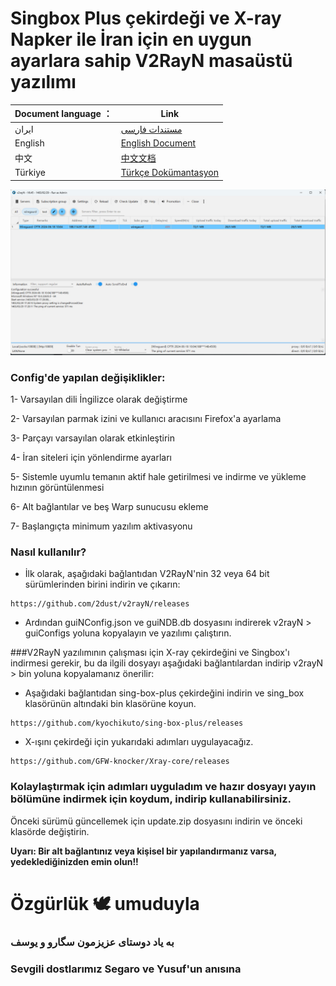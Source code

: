 # Singbox Plus çekirdeği ve X-ray Napker ile İran için en uygun ayarlara sahip V2RayN masaüstü yazılımı


|Document language ：|Link|
----|----
|ایران|<a href="./README.md">مستندات فارسی</a>|
|English|<a href="./README_EN.md">English Document</a>|
|中文|<a href="./README_ZH.md">中文文档</a>|
|Türkiye|<a href="./README_TUR.md">Türkçe Dokümantasyon</a>|


![V2RaN](./images/V2RaN.jpg)

### Config'de yapılan değişiklikler:

1- Varsayılan dili İngilizce olarak değiştirme

2- Varsayılan parmak izini ve kullanıcı aracısını Firefox'a ayarlama

3- Parçayı varsayılan olarak etkinleştirin

4- İran siteleri için yönlendirme ayarları

5- Sistemle uyumlu temanın aktif hale getirilmesi ve indirme ve yükleme hızının görüntülenmesi

6- Alt bağlantılar ve beş Warp sunucusu ekleme

7- Başlangıçta minimum yazılım aktivasyonu


### Nasıl kullanılır?
 - İlk olarak, aşağıdaki bağlantıdan V2RayN'nin 32 veya 64 bit sürümlerinden birini indirin ve çıkarın:

```
https://github.com/2dust/v2rayN/releases
```

 - Ardından guiNConfig.json ve guiNDB.db dosyasını indirerek v2rayN > guiConfigs yoluna kopyalayın ve yazılımı çalıştırın.



###V2RayN yazılımının çalışması için X-ray çekirdeğini ve Singbox'ı indirmesi gerekir, bu da ilgili dosyayı aşağıdaki bağlantılardan indirip v2rayN > bin yoluna kopyalamanız önerilir:


- Aşağıdaki bağlantıdan sing-box-plus çekirdeğini indirin ve sing_box klasörünün altındaki bin klasörüne koyun.


```
https://github.com/kyochikuto/sing-box-plus/releases
```

- X-ışını çekirdeği için yukarıdaki adımları uygulayacağız.


```
https://github.com/GFW-knocker/Xray-core/releases
```


### Kolaylaştırmak için adımları uyguladım ve hazır dosyayı yayın bölümüne indirmek için koydum, indirip kullanabilirsiniz.


Önceki sürümü güncellemek için update.zip dosyasını indirin ve önceki klasörde değiştirin.

**Uyarı: Bir alt bağlantınız veya kişisel bir yapılandırmanız varsa, yedeklediğinizden emin olun!!**



# Özgürlük 🕊️ umuduyla

### به یاد دوستای عزیزمون سگارو و یوسف 
### Sevgili dostlarımız Segaro ve Yusuf'un anısına


